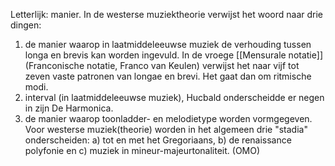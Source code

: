 Letterlijk: manier. In de westerse muziektheorie verwijst het woord naar drie dingen:
1. de manier waarop in laatmiddeleeuwse muziek de verhouding tussen longa en brevis kan worden ingevuld. In de vroege [[Mensurale notatie]] (Franconische notatie, Franco van Keulen) verwijst het naar vijf tot zeven vaste patronen van longae en brevi. Het gaat dan om ritmische modi.
2. interval (in laatmiddeleeuwse muziek), Hucbald onderscheidde er negen in zijn De Harmonica.
3. de manier waarop toonladder- en melodietype worden vormgegeven. Voor westerse muziek(theorie) worden in het algemeen drie "stadia" onderscheiden:  a) tot en met het Gregoriaans, b) de renaissance polyfonie en c) muziek in mineur-majeurtonaliteit. (OMO)
